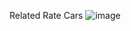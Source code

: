 Related Rate Cars
![image](https://github.com/gabrieltm9/RelatedRateCars/assets/12070323/d633d5c1-2e7f-4f6e-ade3-01ac2304918d)
